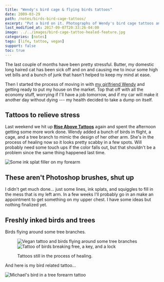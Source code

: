 ```yaml
---
title: "Wendy's bird cage & flying birds tattoos"
date: 2009-03-29
path: /notes/birds-bird-cage-tattoos/
excerpt: "Put a bird on it. Photographs of Wendy's bird cage tattoos and some ink splat trees on my arms."
last_modified_at: 2017-09-07T20:33:26-04:00
image: ../../images/bird-cage-tattoo-healed-feature.jpg
categories: [notes]
tags: [life, tattoo, vegan]
support: false
toc: true
---
```


The last couple of months have been pretty stressful. Butter, my domestic long haired cat has been sick off and on and causing me to incur some high vet bills and a bunch of junk that hasn't helped to keep my mind at ease. 

Then I started the process of moving in with [my girlfriend Wendy](https://2littlerosebuds.com/) and getting ready to put my house on the market. Top that off with all the economy stuff, worrying if I'll have a job tomorrow, and if my car will make it another day without dying --- my health decided to take a dump on itself.

## Tattoos to relieve stress

Last weekend we hit up [**Rise Above Tattoos**](https://www.facebook.com/pages/Modern-Love/1792647387731776) again and spent the afternoon getting some more work done. Wendy added a bunch of birds in flight, a cage, and a tree branch to mimic the design of her other arm. She's in the process of healing now so it looks pretty scabby in a few spots. Will probably need some touch ups if the color falls out, but that shouldn't be a problem since the same thing happened last time.

![Some ink splat filler on my forearm](../../images/hair-pull-heart-tattoo-xl.jpg)

## These aren't Photoshop brushes, shut up

I didn't get much done... just some lines, ink splats, and squiggles to fill in the mess that is my left arm. In a few weeks I'll probably go in an make an appointment to get something on my upper chest. I have some ideas but nothing finalized yet.

## Freshly inked birds and trees

Birds flying around some tree branches.

<figure class="two-column">
  <img src="../../images/bird-cage-tattoo-upper.jpg" alt="Vegan tattoo and birds flying around some tree branches">
  <img src="../../images/bird-cage-tattoo-lower.jpg" alt="Tattoo of birds breaking free, a key, and a lock">
  <figcaption><p>Tattoos still in the process of healing.</p></figcaption>
</figure>

And here is my bird related tattoo...

![Michael's bird in a tree forearm tattoo](../../images/bird-in-tree-forearm-tattoo-l.jpg)
